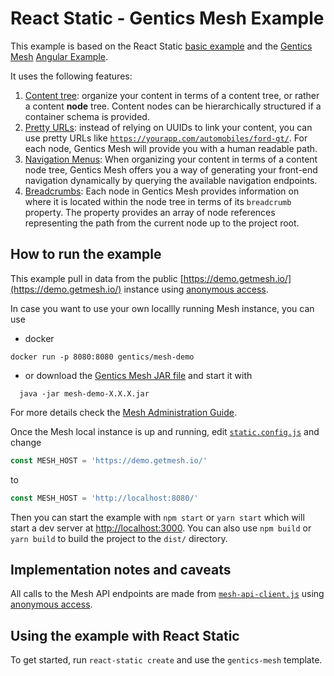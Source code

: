# React Static - Gentics Mesh Example

This example is based on the React Static [basic example](examples/basic) and the [Gentics Mesh](https://getmesh.io/) [Angular Example](https://github.com/gentics/mesh-angular-example).

It uses the following features:
1. [Content tree](https://getmesh.io/docs/beta/features.html#contenttree): organize your content in terms of a content tree, or rather a content <strong>node</strong> tree. Content nodes can be hierarchically structured if a container schema is provided.
1. [Pretty URLs](https://getmesh.io/docs/beta/features.html#prettyurls): instead of relying on UUIDs to link your content, you can use pretty URLs like <code>https://yourapp.com/automobiles/ford-gt/</code>. For each node, Gentics Mesh will provide you with a human readable path.
1. [Navigation Menus](https://getmesh.io/docs/beta/features.html#navigation): When organizing your content in terms of a content node tree, Gentics Mesh offers you a way of generating your front-end navigation dynamically by querying the available navigation endpoints.
1. [Breadcrumbs](https://getmesh.io/docs/beta/features.html#_breadcrumbs): Each node in Gentics Mesh provides information on where it is located within the node tree in terms of its <code>breadcrumb</code> property. The property provides an array of node references representing the path from the current node up to the project root.

## How to run the example
This example pull in data from the public [https://demo.getmesh.io/](https://demo.getmesh.io/) instance using [anonymous access](https://getmesh.io/docs/beta/references.html#_anonymous_access).

In case you want to use your own locallly running Mesh instance, you can use 
- docker
``` 
docker run -p 8080:8080 gentics/mesh-demo
``` 
- or download the [Gentics Mesh JAR file](https://getmesh.io/Download) and start it with
```  
  java -jar mesh-demo-X.X.X.jar
```
For more details check the [Mesh Administration Guide](https://getmesh.io/docs/beta/administration-guide.html).

Once the Mesh local instance is up and running, edit [`static.config.js`](examples/gentics-mesh/src/mesh/static.config.js) and change 
```javascript
const MESH_HOST = 'https://demo.getmesh.io/'
```
to
```javascript
const MESH_HOST = 'http://localhost:8080/'
```

Then you can start the example with
`npm start`  or `yarn start` which will start a dev server at [http://localhost:3000](http://localhost:3000).
You can also use `npm build`  or `yarn build` to build the project to the `dist/` directory.

## Implementation notes and caveats
All calls to the Mesh API endpoints are made from [`mesh-api-client.js`](examples/gentics-mesh/src/mesh/mesh-data.service.ts) using [anonymous access](https://getmesh.io/docs/beta/references.html#_anonymous_access).

## Using the example with React Static
To get started, run `react-static create` and use the `gentics-mesh` template.

